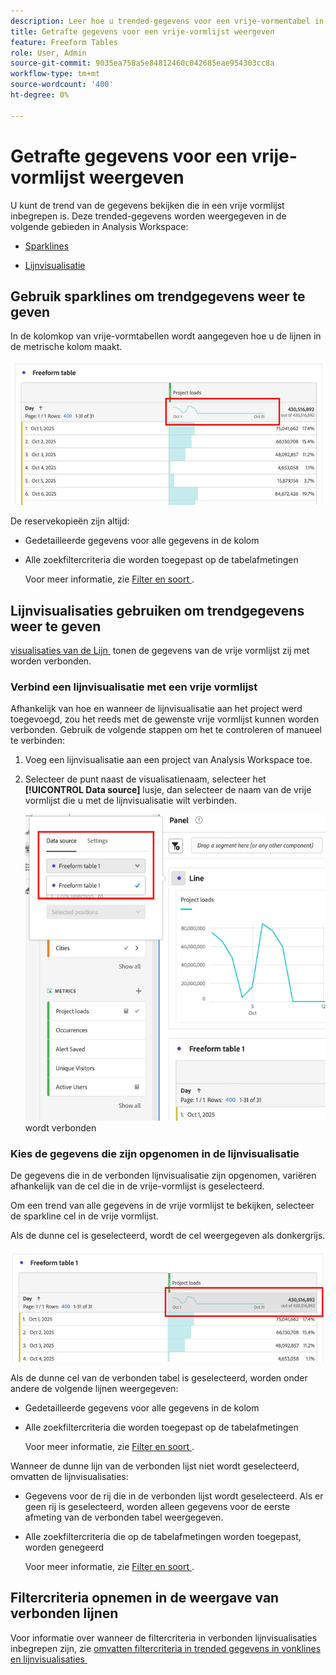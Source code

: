 ```yaml
---
description: Leer hoe u trended-gegevens voor een vrije-vormentabel in Analysis Workspace bekijkt.
title: Getrafte gegevens voor een vrije-vormlijst weergeven
feature: Freeform Tables
role: User, Admin
source-git-commit: 9035ea758a5e84812460c042685eae954303cc8a
workflow-type: tm+mt
source-wordcount: '400'
ht-degree: 0%

---
```


# Getrafte gegevens voor een vrije-vormlijst weergeven

U kunt de trend van de gegevens bekijken die in een vrije vormlijst inbegrepen is. Deze trended-gegevens worden weergegeven in de volgende gebieden in Analysis Workspace:

* [Sparklines](#use-sparklines-to-view-trended-data)

* [Lijnvisualisatie](#use-line-visualizations-to-view-trended-data)

## Gebruik sparklines om trendgegevens weer te geven

In de kolomkop van vrije-vormtabellen wordt aangegeven hoe u de lijnen in de metrische kolom maakt.

![&#x200B; sparkline in vrije vormlijst &#x200B;](assets/table-sparkline.png)

De reservekopieën zijn altijd:

* Gedetailleerde gegevens voor alle gegevens in de kolom

* Alle zoekfiltercriteria die worden toegepast op de tabelafmetingen

  Voor meer informatie, zie [&#x200B; Filter en soort &#x200B;](/help/analyze/analysis-workspace/visualizations/freeform-table/filter-and-sort.md).

## Lijnvisualisaties gebruiken om trendgegevens weer te geven

[&#x200B; visualisaties van de Lijn &#x200B;](/help/analyze/analysis-workspace/visualizations/line.md) tonen de gegevens van de vrije vormlijst zij met worden verbonden.

### Verbind een lijnvisualisatie met een vrije vormlijst

Afhankelijk van hoe en wanneer de lijnvisualisatie aan het project werd toegevoegd, zou het reeds met de gewenste vrije vormlijst kunnen worden verbonden. Gebruik de volgende stappen om het te controleren of manueel te verbinden:

1. Voeg een lijnvisualisatie aan een project van Analysis Workspace toe.

1. Selecteer de punt naast de visualisatienaam, selecteer het **[!UICONTROL Data source]** lusje, dan selecteer de naam van de vrije vormlijst die u met de lijnvisualisatie wilt verbinden.

   ![&#x200B; lijn visualisatie die met vrije vormlijsten &#x200B;](assets/table-line-viz.png) wordt verbonden

### Kies de gegevens die zijn opgenomen in de lijnvisualisatie

De gegevens die in de verbonden lijnvisualisatie zijn opgenomen, variëren afhankelijk van de cel die in de vrije-vormlijst is geselecteerd.

Om een trend van alle gegevens in de vrije vormlijst te bekijken, selecteer de sparkline cel in de vrije vormlijst.

Als de dunne cel is geselecteerd, wordt de cel weergegeven als donkergrijs.

![&#x200B; geselecteerde sparkline &#x200B;](assets/table-sparkline-selected.png)

Als de dunne cel van de verbonden tabel is geselecteerd, worden onder andere de volgende lijnen weergegeven:

* Gedetailleerde gegevens voor alle gegevens in de kolom

* Alle zoekfiltercriteria die worden toegepast op de tabelafmetingen

  Voor meer informatie, zie [&#x200B; Filter en soort &#x200B;](/help/analyze/analysis-workspace/visualizations/freeform-table/filter-and-sort.md).

Wanneer de dunne lijn van de verbonden lijst niet wordt geselecteerd, omvatten de lijnvisualisaties:

* Gegevens voor de rij die in de verbonden lijst wordt geselecteerd. Als er geen rij is geselecteerd, worden alleen gegevens voor de eerste afmeting van de verbonden tabel weergegeven.

* Alle zoekfiltercriteria die op de tabelafmetingen worden toegepast, worden genegeerd

  Voor meer informatie, zie [&#x200B; Filter en soort &#x200B;](/help/analyze/analysis-workspace/visualizations/freeform-table/filter-and-sort.md).


## Filtercriteria opnemen in de weergave van verbonden lijnen

Voor informatie over wanneer de filtercriteria in verbonden lijnvisualisaties inbegrepen zijn, zie [&#x200B; omvatten filtercriteria in trended gegevens in vonklines en lijnvisualisaties &#x200B;](/help/analyze/analysis-workspace/visualizations/freeform-table/filter-and-sort.md#include-filter-criteria-in-trended-data-in-sparklines-and-line-visualizations)

